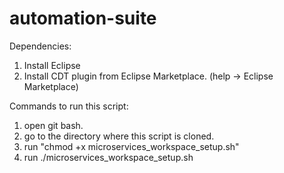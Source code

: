 # automation-suite
Dependencies:
1. Install Eclipse
2. Install CDT plugin from Eclipse Marketplace. (help -> Eclipse Marketplace)

Commands to run this script:
1. open git bash.
2. go to the directory where this script is cloned.
3. run "chmod +x microservices_workspace_setup.sh"
4. run ./microservices_workspace_setup.sh
